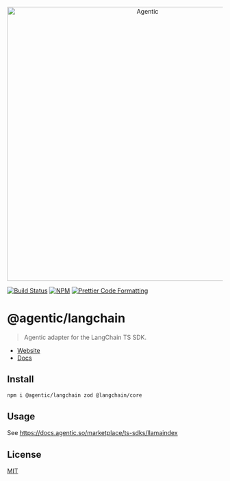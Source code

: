 <p align="center">
  <a href="https://agentic.so">
    <img alt="Agentic" src="https://raw.githubusercontent.com/transitive-bullshit/agentic/main/apps/web/public/agentic-social-image-light.jpg" width="640">
  </a>
</p>

<p>
  <a href="https://github.com/transitive-bullshit/agentic/actions/workflows/main.yml"><img alt="Build Status" src="https://github.com/transitive-bullshit/agentic/actions/workflows/main.yml/badge.svg" /></a>
  <a href="https://www.npmjs.com/package/@agentic/langchain"><img alt="NPM" src="https://img.shields.io/npm/v/@agentic/langchain.svg" /></a>
  <a href="https://prettier.io"><img alt="Prettier Code Formatting" src="https://img.shields.io/badge/code_style-prettier-brightgreen.svg" /></a>
</p>

# @agentic/langchain <!-- omit from toc -->

> Agentic adapter for the LangChain TS SDK.

- [Website](https://agentic.so)
- [Docs](https://docs.agentic.so/marketplace/ts-sdks/llamaindex)

## Install

```bash
npm i @agentic/langchain zod @langchain/core
```

## Usage

See https://docs.agentic.so/marketplace/ts-sdks/llamaindex

## License

[MIT](https://choosealicense.com/licenses/mit/)
